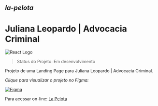 ## _la-pelota_
<h1>Juliana Leopardo | Advocacia Criminal</h1>

![React Logo](https://img.shields.io/badge/React-20232A?style=for-the-badge&logo=react&logoColor=61DAFB "Logo do React")

> Status do Projeto: Em desenvolvimento

Projeto de uma Landing Page para Juliana Leopardo | Advocacia Criminal.

_Clique para visualizar o projeto no Figma:_

[![Figma](https://img.shields.io/badge/Figma-F24E1E?style=for-the-badge&logo=figma&logoColor=white)]([https://www.figma.com/file/suQGqDSFlDF1inWvgULVst/Landing?node-id=0%3A1&t=ejz4MxKeIwXKvK3Z-1](https://www.figma.com/file/k4HVnBuZzmbIKT83WBqWWf/Leopardo-ADV?type=design&node-id=0%3A1&mode=design&t=GJJwVgDGMz057rjV-1)https://www.figma.com/file/k4HVnBuZzmbIKT83WBqWWf/Leopardo-ADV?type=design&node-id=0%3A1&mode=design&t=GJJwVgDGMz057rjV-1)

Para acessar on-line: [La Pelota](https://juliana-leopardo.vercel.app/)
